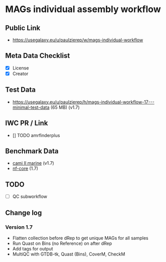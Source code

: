 # MAGs individual assembly workflow

## Public Link

* https://usegalaxy.eu/u/paulzierep/w/mags-individual-workflow

## Meta Data Checklist

* [x] License  
* [x] Creator 

## Test Data

* https://usegalaxy.eu/u/paulzierep/h/mags-individual-workflow-17---minimal-test-data (65 MB) (v1.7)

## IWC PR / Link

* [] TODO
amrfinderplus
## Benchmark Data

* [cami II marine](https://usegalaxy.eu/u/paulzierep/h/mags-individual-workflow-cami-ii-marine-dataset) (v1.7)
* [nf-core](https://usegalaxy.eu/u/paulzierep/h/mags-individual-workflow-1-7-nf-core) (1.7)

## TODO

* [ ] QC subworkflow 

## Change log

### Version 1.7

* Flatten collection before dRep to get unique MAGs for all samples
* Run Quast on Bins (no Reference) on after dRep 
* Add tags for output
* MultiQC with GTDB-tk, Quast (Bins), CoverM, CheckM